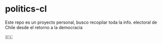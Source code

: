 # politics-cl

Este repo es un proyecto personal, busco recopilar toda la info.
electoral de Chile desde el retorno a la democracia

:chile:
